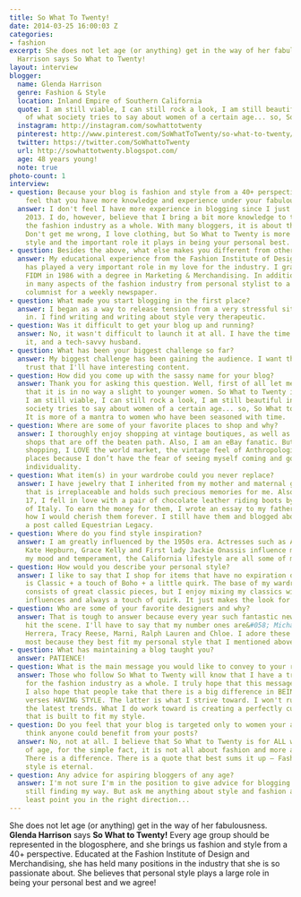 ```yaml
---
title: So What To Twenty!
date: 2014-03-25 16:00:03 Z
categories:
- fashion
excerpt: She does not let age (or anything) get in the way of her fabulousness. Glenda
  Harrison says So What to Twenty!
layout: interview
blogger:
  name: Glenda Harrison
  genre: Fashion & Style
  location: Inland Empire of Southern California
  quote: I am still viable, I can still rock a look, I am still beautiful in spite
    of what society tries to say about women of a certain age... so, So What to Twenty!
  instagram: http://instagram.com/sowhattotwenty
  pinterest: http://www.pinterest.com/SoWhatToTwenty/so-what-to-twenty/
  twitter: https://twitter.com/SoWhattoTwenty
  url: http://sowhattotwenty.blogspot.com/
  age: 48 years young!
  note: true
photo-count: 1
interview:
- question: Because your blog is fashion and style from a 40+ perspective, do you
    feel that you have more knowledge and experience under your fabulous belt?
  answer: I don't feel I have more experience in blogging since I just began in June
    2013. I do, however, believe that I bring a bit more knowledge to the table about
    the fashion industry as a whole. With many bloggers, it is about the clothes.
    Don't get me wrong, I love clothing, but So What to Twenty is more about personal
    style and the important role it plays in being your personal best.
- question: Besides the above, what else makes you different from other fashion bloggers?
  answer: My educational experience from the Fashion Institute of Design & Merchandising
    has played a very important role in my love for the industry. I graduated from
    FIDM in 1986 with a degree in Marketing & Merchandising. In addition, I have worked
    in many aspects of the fashion industry from personal stylist to a Fashion & Style
    columnist for a weekly newspaper.
- question: What made you start blogging in the first place?
  answer: I began as a way to release tension from a very stressful situation I was
    in. I find writing and writing about style very therapeutic.
- question: Was it difficult to get your blog up and running?
  answer: No, it wasn't difficult to launch it at all. I have the time to work on
    it, and a tech-savvy husband.
- question: What has been your biggest challenge so far?
  answer: My biggest challenge has been gaining the audience. I want the public to
    trust that I'll have interesting content.
- question: How did you come up with the sassy name for your blog?
  answer: Thank you for asking this question. Well, first of all let me begin by stating
    that it is in no way a slight to younger women. So What to Twenty is saying...
    I am still viable, I can still rock a look, I am still beautiful in spite of what
    society tries to say about women of a certain age... so, So What to Twenty! Understand?
    It is more of a mantra to women who have been seasoned with time.
- question: Where are some of your favorite places to shop and why?
  answer: I thoroughly enjoy shopping at vintage boutiques, as well as non-descript
    shops that are off the beaten path. Also, I am an eBay fanatic. But for more mainstream
    shopping, I LOVE the world market, the vintage feel of Anthropologie. I like these
    places because I don’t have the fear of seeing myself coming and going. I like
    individuality.
- question: What item(s) in your wardrobe could you never replace?
  answer: I have jewelry that I inherited from my mother and maternal grandmother
    that is irreplaceable and holds such precious memories for me. Also, when I was
    17, I fell in love with a pair of chocolate leather riding boots by Marc Alpert
    of Italy. To earn the money for them, I wrote an essay to my father explaining
    how I would cherish them forever. I still have them and blogged about them in
    a post called Equestrian Legacy.
- question: Where do you find style inspiration?
  answer: I am greatly influenced by the 1950s era. Actresses such as Audrey Hepburn,
    Kate Hepburn, Grace Kelly and First lady Jackie Onassis influence me. Overall,
    my mood and temperament, the California lifestyle are all some of my style inspirations.
- question: How would you describe your personal style?
  answer: I like to say that I shop for items that have no expiration date. My style
    is Classic + a touch of Boho + a little quirk. The base of my wardrobe mostly
    consists of great classic pieces, but I enjoy mixing my classics with bohemian
    influences and always a touch of quirk. It just makes the look for interesting.
- question: Who are some of your favorite designers and why?
  answer: That is tough to answer because every year such fantastic new designers
    hit the scene. I'll have to say that my number ones are&#058; Michael Kors, Carolina
    Herrera, Tracy Reese, Marni, Ralph Lauren and Chloe. I adore these designers the
    most because they best fit my personal style that I mentioned above.
- question: What has maintaining a blog taught you?
  answer: PATIENCE!
- question: What is the main message you would like to convey to your readers?
  answer: Those who follow So What to Twenty will know that I have a true passion
    for the fashion industry as a whole. I truly hope that this message is being conveyed.
    I also hope that people take that there is a big difference in BEING IN STYLE
    verses HAVING STYLE. The latter is what I strive toward. I won't run out and purchase
    the latest trends. What I do work toward is creating a perfectly curated wardrobe
    that is built to fit my style.
- question: Do you feel that your blog is targeted only to women your age, or do you
    think anyone could benefit from your posts?
  answer: No, not at all. I believe that So What to Twenty is for ALL women, regardless
    of age, for the simple fact, it is not all about fashion and more about style.
    There is a difference. There is a quote that best sums it up – Fashion fades by
    style is eternal.
- question: Any advice for aspiring bloggers of any age?
  answer: I'm not sure I'm in the position to give advice for blogging since I am
    still finding my way. But ask me anything about style and fashion and I can at
    least point you in the right direction...
---
```


She does not let age (or anything) get in the way of her fabulousness. **Glenda Harrison** says **So What to Twenty!** Every age group should be represented in the blogosphere, and she brings us fashion and style from a 40+ perspective. Educated at the Fashion Institute of Design and Merchandising, she has held many positions in the industry that she is so passionate about. She believes that personal style plays a large role in being your personal best and we agree!